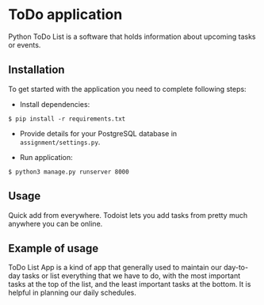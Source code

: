 # ToDo application

Python ToDo List is a software that holds information about upcoming tasks or events. 

## Installation

To get started with the application you need to complete following steps:

- Install dependencies:

```shell
$ pip install -r requirements.txt
```

- Provide details for your PostgreSQL database in `assignment/settings.py`.

- Run application:

```shell
$ python3 manage.py runserver 8000
```

## Usage

Quick add from everywhere. Todoist lets you add tasks from pretty much anywhere you can be online. 

## Example of usage

ToDo List App is a kind of app that generally used to maintain our day-to-day tasks or list everything that we have to do, with the most important tasks at the top of the list, and the least important tasks at the bottom. It is helpful in planning our daily schedules.
